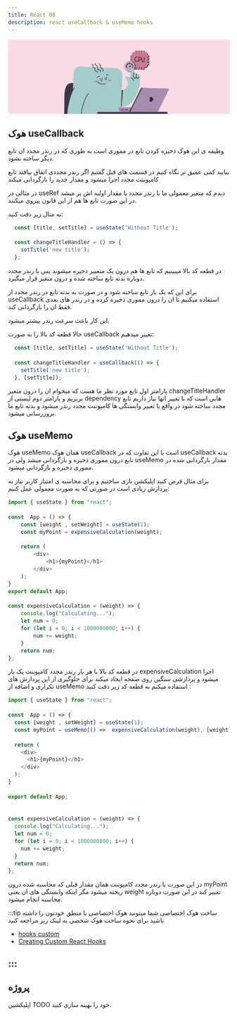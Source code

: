 ```yaml
---
title: React 08
description: react useCallback & useMemo hooks
---
```



![](../images/cpu.webp)

## هوک useCallback
وظیفه ی این هوک ذخیره کردن تابع در مموری است به طوری که در رندر مجدد ان تابع دیگر ساخته نشود.

بیایید کمی عمیق تر نگاه کنیم در قسمت های قبل گفتیم اگر رندر مجددی اتفاق بیافتد تابع کامپوننت مجدد اجرا میشود و مقدار جدید را بازگردانی میکند

در مثالی در useRef دیدم که متغیر معمولی ما با رندر مجدد با مقدار اولیه اش پر میشد در این صورت تابع ها هم از این قانون پیروی میکنند.

به مثال زیر دقت کنید:

```javascript
  const [title, setTitle] = useState('Without Title');

  const changeTitleHandler = () => {
    setTitle('new title');
  };
```

در قطعه کد بالا میبینیم که تابع ها هم درون یک متغییر ذخیره میشوند پس با رندر مجدد دوباره بدنه تابع ساخته شده و درون متغیر قرار میگیرد.

برای این که یک بار تابع ساخته شود و در صورت به بدنه تابع در رندر مجدد از useCallback استفاده میکنیم تا ان را درون مموری ذخیره کرده و در رندر های بعدی فقط ان را بازگردانی کند.

این کار باعث سرعت رندر بیشتر میشود.

حالا قطعه کد بالا را به صورت useCallback تغییر میدهیم:

```javascript
  const [title, setTitle] = useState('Without Title');

  const changeTitleHandler = useCallback(() => {
    setTitle('new title');
  }, [setTitle]);
```

پارامتر اول تابع مورد نظر ما هست که میخوام ان را درون متغیر
changeTitleHandler
بریزیم و پارامتر دوم لیستی از 
dependency هایی 
است که با تغییر انها نیاز داریم تابع مجدد ساخته شود
در واقع با تغییر وابستگی ها کامپوننت مجدد رندر میشود و بدنه تابع ما بروزرسانی میشود.


## هوک useMemo 

هوک useMemo همان هوک useCallback است با این تفاوت که در useCallback بدنه تابع درون مموری ذخیره و بازگردانی میشد ولی در useMemo مقدار بازگردانی شده در مموری ذخیره و بازگردانی میشود.

برای مثال فرض کنید اپلیکشن بازی ساختیم و برای محاسبه ی امتیاز کاربر نیاز به پردازش زیادی است در صورتی که به صورت معمولی عمل کنیم:

```javascript
import { useState } from "react";

const  App = () => {
    const [weight , setWeight] = useState(1);
    const myPoint = expensiveCalculation(weight);

    return (
        <div>
            <h1>{myPoint}</h1>
        </div>
    );
}
export default App;

const expensiveCalculation = (weight) => {
    console.log("Calculating...");
    let num = 0;
    for (let i = 0; i < 1000000000; i++) {
        num += weight;
    }
    return num;
};
```

در قطعه کد بالا با هر بار رندر مجدد کامپوننت یک بار
expensiveCalculation
اجرا میشود و پردازشی سنگین روی صفحه ایجاد میکند برای جلوگیری از این پردازش های تکراری و اضافه از useMemo استفاده میکنم
به قطعه کد زیر دقت کنید :

```javascript
import { useState } from "react";

const  App = () => {
  const [weight , setWeight] = useState(1);
  const myPoint = useMemo(() =>  expensiveCalculation(weight), [weight]);;

  return (
    <div>
      <h1>{myPoint}</h1>
    </div>
  );
}

export default App;


const expensiveCalculation = (weight) => {
  console.log("Calculating...");
  let num = 0;
  for (let i = 0; i < 1000000000; i++) {
    num += weight;
  }
  return num;
};
```

در این صورت با رندر مجدد کامپوننت همان مقدار قبلی که محاسبه شده درون
myPoint
ریخته میشود مگر اینکه وابستگی های ان یعنی
weight
تغییر کند در این صورت دوباره محاسبه انجام میشود.

:::tip ساخت هوک اختصاصی
شما میتونید هوک اختصاصی با منطق خودتون را داشته باشید برای نحوه ساخت هوک شخصی به لینک زیر مراجعه کنید
-  [hooks custom](https://legacy.reactjs.org/docs/hooks-custom.html)
- [Creating Custom React Hooks](https://medium.com/technofunnel/creating-custom-react-hooks-9d4f382359bb)

:::
---
## پروژه

اپلیکشین TODO خود را بهینه سازی کنید.